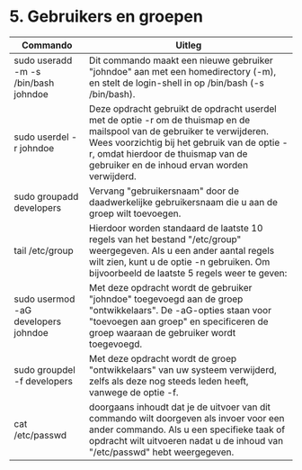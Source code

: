 # 5. Gebruikers en groepen

Commando | Uitleg
--- | ---
sudo useradd -m -s /bin/bash johndoe | Dit commando maakt een nieuwe gebruiker "johndoe" aan met een homedirectory (-m), en stelt de login-shell in op /bin/bash (-s /bin/bash).
sudo userdel -r johndoe |  Deze opdracht gebruikt de opdracht userdel met de optie -r om de thuismap en de mailspool van de gebruiker te verwijderen. Wees voorzichtig bij het gebruik van de optie -r, omdat hierdoor de thuismap van de gebruiker en de inhoud ervan worden verwijderd.
sudo groupadd developers |  Vervang "gebruikersnaam" door de daadwerkelijke gebruikersnaam die u aan de groep wilt toevoegen.
tail /etc/group | Hierdoor worden standaard de laatste 10 regels van het bestand "/etc/group" weergegeven. Als u een ander aantal regels wilt zien, kunt u de optie -n gebruiken. Om bijvoorbeeld de laatste 5 regels weer te geven:
sudo usermod -aG developers johndoe | Met deze opdracht wordt de gebruiker "johndoe" toegevoegd aan de groep "ontwikkelaars". De -aG-opties staan ​​voor "toevoegen aan groep" en specificeren de groep waaraan de gebruiker wordt toegevoegd.
sudo groupdel -f developers | Met deze opdracht wordt de groep "ontwikkelaars" van uw systeem verwijderd, zelfs als deze nog steeds leden heeft, vanwege de optie -f.
cat /etc/passwd | doorgaans inhoudt dat je de uitvoer van dit commando wilt doorgeven als invoer voor een ander commando. Als u een specifieke taak of opdracht wilt uitvoeren nadat u de inhoud van "/etc/passwd" hebt weergegeven.
